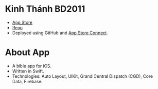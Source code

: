 # Kinh Thánh BD2011

- [App Store](https://apps.apple.com/us/app/kinh-th%C3%A1nh-bd2011/id1405782410)
- [Repo](https://github.com/quangnguyen17/kinh-thanh-bd2011)
- Deployed using GitHub and [App Store Connect](https://appstoreconnect.apple.com/login).

# About App

- A bible app for iOS.
- Written in Swift.
- Technologies: Auto Layout, UIKit, Grand Central Dispatch (CGD), Core Data, Firebase.
